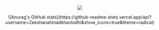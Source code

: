 <p align='center'>
    <img src="https://gidigi.com/cdn/love.gif">
</p>
<p align='center'>
![Anurag's GitHub stats](https://github-readme-stats.vercel.app/api?username=Zeeshanahmadkhanlodhi&show_icons=true&theme=radical)


</p>

